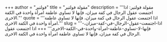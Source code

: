 +++
author = "فولتير"
title = "مقولة فولتير"
description = '''مقولة فولتير: اذا اجتمعت عقول الرجال في كفة ميزان، فإنها لا تساوي عاطفة امرأة واحدة في الكفة الاخرى.'''
quote = '''اذا اجتمعت عقول الرجال في كفة ميزان، فإنها لا تساوي عاطفة امرأة واحدة في الكفة الاخرى.'''
slug = '''اذا-اجتمعت-عقول-الرجال-في-كفة-ميزان،-فإنها-لا-تساوي-عاطفة-امرأة-واحدة-في-الكفة-الاخرى'''
+++
اذا اجتمعت عقول الرجال في كفة ميزان، فإنها لا تساوي عاطفة امرأة واحدة في الكفة الاخرى.

